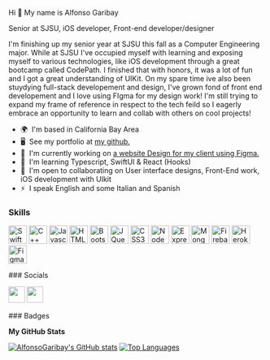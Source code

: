 Hi 👋 My name is Alfonso Garibay 

Senior at SJSU, iOS developer, Front-end developer/designer

  I'm finishing up my senior year at SJSU this fall as a Computer Engineering major. While at SJSU I've occupied myself with learning and exposing myself to various technologies, like iOS development through a great bootcamp called CodePath. I finished that with honors, it was a lot of fun and I got a great understanding of UIKit. On my spare time ive also been stuydying full-stack developement and design, I've grown fond of front end developement and I love using FIgma for my design work! I'm still trying to expand my frame of reference in respect to the tech feild so I eagerly embrace an opportunity to learn and collab with others on cool projects!  

* 🌍  I'm based in California Bay Area 
* 🖥️  See my portfolio at [my github.](http://github.com/AlfonsoGaribay?tab=repositories) 
* 🚀  I'm currently working on [a website Design for my client using Figma.](http://www.figma.com/proto/YSxccJNsQgrNRcs7YOYnpn/Project-Soyla?page-id=0%3A1&node-id=2%3A2&starting-point-node-id=2%3A2) 
* 🧠  I'm learning Typescript, SwiftUI & React (Hooks) 
* 🤝  I'm open to collaborating on User interface designs, Front-End work, iOS development with UIkit 
* ⚡  I speak English and some Italian and Spanish

### Skills

<p align="left"> <a href="https://developer.apple.com/swift/" target="_blank" rel="noreferrer"><img src="https://raw.githubusercontent.com/danielcranney/readme-generator/main/public/icons/skills/swift-colored.svg" width="36" height="36" alt="Swift" /></a> <a href="https://docs.microsoft.com/en-us/cpp/?view=msvc-170" target="_blank" rel="noreferrer"><img src="https://raw.githubusercontent.com/danielcranney/readme-generator/main/public/icons/skills/cplusplus-colored.svg" width="36" height="36" alt="C++" /></a> <a href="https://developer.mozilla.org/en-US/docs/Web/JavaScript" target="_blank" rel="noreferrer"><img src="https://raw.githubusercontent.com/danielcranney/readme-generator/main/public/icons/skills/javascript-colored.svg" width="36" height="36" alt="Javascript" /></a> <a href="https://developer.mozilla.org/en-US/docs/Glossary/HTML5" target="_blank" rel="noreferrer"><img src="https://raw.githubusercontent.com/danielcranney/readme-generator/main/public/icons/skills/html5-colored.svg" width="36" height="36" alt="HTML5" /></a> <a href="https://getbootstrap.com/" target="_blank" rel="noreferrer"><img src="https://raw.githubusercontent.com/danielcranney/readme-generator/main/public/icons/skills/bootstrap-colored.svg" width="36" height="36" alt="Bootstrap" /></a> <a href="https://jquery.com/" target="_blank" rel="noreferrer"><img src="https://raw.githubusercontent.com/danielcranney/readme-generator/main/public/icons/skills/jquery-colored.svg" width="36" height="36" alt="JQuery" /></a> <a href="https://www.w3.org/TR/CSS/#css" target="_blank" rel="noreferrer"><img src="https://raw.githubusercontent.com/danielcranney/readme-generator/main/public/icons/skills/css3-colored.svg" width="36" height="36" alt="CSS3" /></a> <a href="https://nodejs.org/en/" target="_blank" rel="noreferrer"><img src="https://raw.githubusercontent.com/danielcranney/readme-generator/main/public/icons/skills/nodejs-colored.svg" width="36" height="36" alt="NodeJS" /></a> <a href="https://expressjs.com/" target="_blank" rel="noreferrer"><img src="https://raw.githubusercontent.com/danielcranney/readme-generator/main/public/icons/skills/express-colored.svg" width="36" height="36" alt="Express" /></a> <a href="https://www.mongodb.com/" target="_blank" rel="noreferrer"><img src="https://raw.githubusercontent.com/danielcranney/readme-generator/main/public/icons/skills/mongodb-colored.svg" width="36" height="36" alt="MongoDB" /></a> <a href="https://firebase.google.com/" target="_blank" rel="noreferrer"><img src="https://raw.githubusercontent.com/danielcranney/readme-generator/main/public/icons/skills/firebase-colored.svg" width="36" height="36" alt="Firebase" /></a> <a href="https://www.heroku.com/" target="_blank" rel="noreferrer"><img src="https://raw.githubusercontent.com/danielcranney/readme-generator/main/public/icons/skills/heroku-colored.svg" width="36" height="36" alt="Heroku" /></a> <a href="https://www.figma.com/" target="_blank" rel="noreferrer"><img src="https://raw.githubusercontent.com/danielcranney/readme-generator/main/public/icons/skills/figma-colored.svg" width="36" height="36" alt="Figma" /></a> </p> 
 ### Socials  <p align="left"> <a href="https://www.github.com/AlfonsoGaribay" target="_blank" rel="noreferrer"><img src="https://raw.githubusercontent.com/danielcranney/readme-generator/main/public/icons/socials/github.svg" width="32" height="32" /></a> <a href="https://www.linkedin.com/in/alfonso-garibay" target="_blank" rel="noreferrer"><img src="https://raw.githubusercontent.com/danielcranney/readme-generator/main/public/icons/socials/linkedin.svg" width="32" height="32" /></a></p>
### Badges

<b>My GitHub Stats</b>

<a href="http://www.github.com/AlfonsoGaribay"><img src="https://github-readme-stats.vercel.app/api?username=AlfonsoGaribay&show_icons=true&hide=&count_private=true&title_color=ffffff&text_color=0891b2&icon_color=f97316&bg_color=1c1917&hide_border=true&show_icons=true" alt="AlfonsoGaribay's GitHub stats" /></a>
<a href="https://github.com/AlfonsoGaribay" align="left"><img src="https://github-readme-stats.vercel.app/api/top-langs/?username=AlfonsoGaribay&langs_count=10&title_color=ffffff&text_color=0891b2&icon_color=f97316&bg_color=1c1917&hide_border=true&locale=en&custom_title=Top%20%Languages" alt="Top Languages" /></a>
